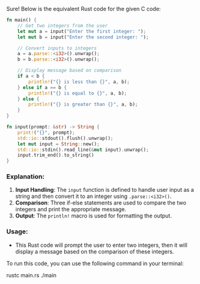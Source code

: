 Sure! Below is the equivalent Rust code for the given C code:

```rust
fn main() {
    // Get two integers from the user
    let mut a = input("Enter the first integer: ");
    let mut b = input("Enter the second integer: ");

    // Convert inputs to integers
    a = a.parse::<i32>().unwrap();
    b = b.parse::<i32>().unwrap();

    // Display message based on comparison
    if a < b {
        println!("{} is less than {}", a, b);
    } else if a == b {
        println!("{} is equal to {}", a, b);
    } else {
        println!("{} is greater than {}", a, b);
    }
}

fn input(prompt: &str) -> String {
    print!("{}", prompt);
    std::io::stdout().flush().unwrap();
    let mut input = String::new();
    std::io::stdin().read_line(&mut input).unwrap();
    input.trim_end().to_string()
}
```

### Explanation:
1. **Input Handling**: The `input` function is defined to handle user input as a string and then convert it to an integer using `.parse::<i32>()`.
2. **Comparison**: Three if-else statements are used to compare the two integers and print the appropriate message.
3. **Output**: The `println!` macro is used for formatting the output.

### Usage:
- This Rust code will prompt the user to enter two integers, then it will display a message based on the comparison of these integers.

To run this code, you can use the following command in your terminal:

rustc main.rs
./main
